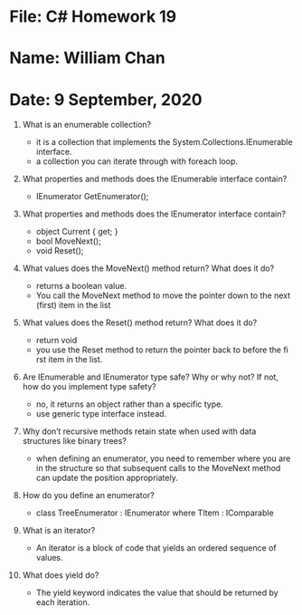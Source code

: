 # File: C# Homework 19
# Name: William Chan
# Date: 9 September, 2020

1. What is an enumerable collection?
	- it is a collection that implements the System.Collections.IEnumerable interface.
	- a collection you can iterate through with foreach loop. 
2. What properties and methods does the IEnumerable interface contain?
	- IEnumerator GetEnumerator();
	
3. What properties and methods does the IEnumerator interface contain?
	- object Current { get; }
	- bool MoveNext();
	- void Reset();
4. What values does the MoveNext() method return? What does it do?
	- returns a boolean value. 
	- You call the MoveNext method to move the pointer down to the next (first) item in the list
5. What values does the Reset() method return? What does it do?
	- return void
	- you use the Reset method to return the pointer back to before the fi rst item in the list.
6. Are IEnumerable and IEnumerator type safe? Why or why not? If not, how do you implement type
safety?
	- no, it returns an object rather than a specific type. 
	- use generic type interface instead. 
7. Why don’t recursive methods retain state when used with data structures like binary trees?
	- when defining an enumerator, you need to remember where you are in the structure so that subsequent calls to the MoveNext method can update the position appropriately. 
8. How do you define an enumerator?
	- class TreeEnumerator<TItem> : IEnumerator<TItem> where TItem : IComparable<TItem>
9. What is an iterator?
	- An iterator is a block of code that yields an ordered sequence of values.
10. What does yield do?
	- The yield keyword indicates the value that should be returned by each iteration.